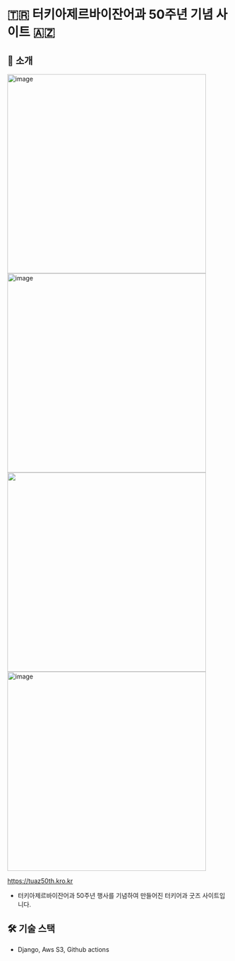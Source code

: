 # 🇹🇷 터키아제르바이잔어과 50주년 기념 사이트 🇦🇿
## 🌟 소개

<img width="450" alt="image" src="https://github.com/leehjhjhj/tuaz50th/assets/102458609/889f3529-a394-41ca-aeb4-ea2a87957a9b">
<img width="450" alt="image" src="https://github.com/leehjhjhj/tuaz50th/assets/102458609/aa88b94b-d0c7-4013-b533-7d887da12c03">
<img width="450="image" src="https://github.com/leehjhjhj/tuaz50th/assets/102458609/4f96fa6d-442a-47ae-b962-6c2fdc02edf6">
<img width="450" alt="image" src="https://github.com/leehjhjhj/tuaz50th/assets/102458609/e7f57433-a2b2-40d7-98f6-55df6fb2e600">


https://tuaz50th.kro.kr
- 터키아제르바이잔어과 50주년 행사를 기념하여 만들어진 터키어과 굿즈 사이트입니다.

## 🛠️ 기술 스택
- Django, Aws S3, Github actions
